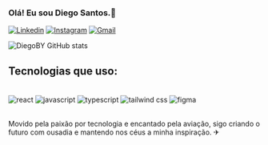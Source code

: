 
### Olá! Eu sou Diego Santos.🛫

[![Linkedin](https://img.shields.io/badge/LinkedIn-0077B5?style=for-the-badge&logo=linkedin&logoColor=white)](https://www.linkedin.com/in/diego-santos-8055bb288/)
[![Instagram](https://img.shields.io/badge/Instagram-E4405F?style=for-the-badge&logo=instagram&logoColor=white)](https://www.instagram.com/diegosantos_cr/)
[![Gmail](https://img.shields.io/badge/Gmail-D14836?style=for-the-badge&logo=gmail&logoColor=white)](mailto:devdiegosantos@gmail.com?subject=Olá%20Diego!&body=Escreva%20sua%20mensagem%20aqui...)


![DiegoBY GitHub stats](https://github-readme-stats.vercel.app/api?username=DiegoBY&show_icons=true&theme=tokyonight)

## Tecnologias que uso:

<div style='display: inline_block'><br />
  <img align='center' alt='react' src='https://img.shields.io/badge/React-20232A?style=for-the-badge&logo=react&logoColor=61DAFB' /> 
  <img align='center' alt='javascript' src='https://img.shields.io/badge/JavaScript-F7DF1E?style=for-the-badge&logo=javascript&logoColor=black' /> 
  <img align='center' alt='typescript' src='https://img.shields.io/badge/TypeScript-007ACC?style=for-the-badge&logo=typescript&logoColor=white' /> 
  <img align='center' alt='tailwind css' src='https://img.shields.io/badge/Tailwind_CSS-38B2AC?style=for-the-badge&logo=tailwind-css&logoColor=white' /> 
  <img align='center' alt='figma' src='https://img.shields.io/badge/Figma-F24E1E?style=for-the-badge&logo=figma&logoColor=white' /> 
</div><br/>

Movido pela paixão por tecnologia e encantado pela aviação, sigo criando o futuro com ousadia e mantendo nos céus a minha inspiração. ✈
